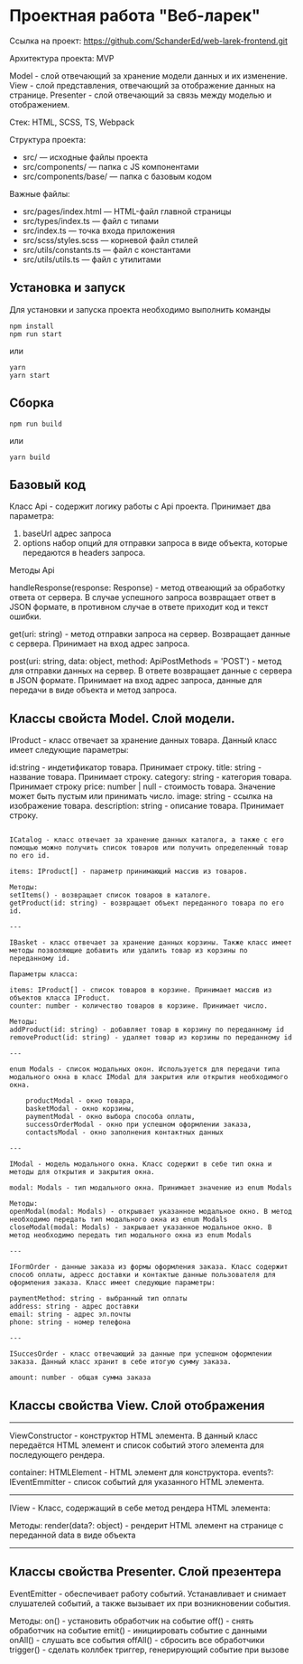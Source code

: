 # Проектная работа "Веб-ларек"

Ссылка на проект: https://github.com/SchanderEd/web-larek-frontend.git

Архитектура проекта: MVP

Model - слой отвечающий за хранение модели данных и их изменение.
View - слой представления, отвечающий за отображение данных на странице.
Presenter - слой отвечающий за связь между моделью и отображением.


Стек: HTML, SCSS, TS, Webpack

Структура проекта:
- src/ — исходные файлы проекта
- src/components/ — папка с JS компонентами
- src/components/base/ — папка с базовым кодом

Важные файлы:
- src/pages/index.html — HTML-файл главной страницы
- src/types/index.ts — файл с типами
- src/index.ts — точка входа приложения
- src/scss/styles.scss — корневой файл стилей
- src/utils/constants.ts — файл с константами
- src/utils/utils.ts — файл с утилитами

## Установка и запуск
Для установки и запуска проекта необходимо выполнить команды

```
npm install
npm run start
```

или

```
yarn
yarn start
```
## Сборка

```
npm run build
```

или

```
yarn build
```

## Базовый код

Класс Api - содержит логику работы с Api проекта. Принимает два параметра:

1. baseUrl адрес запроса
2. options набор опций для отправки запроса в виде объекта, которые передаются в headers запроса.

Методы Api

handleResponse(response: Response) - метод отвеающий за обработку ответа от сервера. В случае успешного запроса возвращает ответ в JSON формате, в противном случае в ответе приходит код и текст ошибки.

get(uri: string) - метод отправки запроса на сервер. Возвращает данные с сервера. Принимает на вход адрес запроса.

post(uri: string, data: object, method: ApiPostMethods = 'POST') - метод для отправки данных на сервер. В ответе возвращает данные с сервера в JSON формате. Принимает на вход адрес запроса, данные для передачи в виде объекта и метод запроса.

## Классы свойста Model. Слой модели.

IProduct - класс отвечает за хранение данных товара. Данный класс имеет следующие параметры:

id:string - индетификатор товара. Принимает строку.
title: string  - название товара. Принимает строку.
category: string  - категория товара. Принимает строку
price: number | null - стоимость товара. Значение может быть пустым или принимать число.
image: string  - ссылка на изображение товара.
description: string - описание товара. Принимает строку.

```

ICatalog - класс отвечает за хранение данных каталога, а также с его помощью можно получить список товаров или получить определенный товар по его id.

items: IProduct[] - параметр принимающий массив из товаров.

Методы:
setItems() - возвращает список товаров в каталоге.
getProduct(id: string) - возвращает объект переданного товара по его id.

---

IBasket - класс отвечает за хранение данных корзины. Также класс имеет методы позволяющие добавить или удалить товар из корзины по переданному id.

Параметры класса:

items: IProduct[] - список товаров в корзине. Принимает массив из объектов класса IProduct.
counter: number - количество товаров в корзине. Принимает число.

Методы:
addProduct(id: string) - добавляет товар в корзину по переданному id
removeProduct(id: string) - удаляет товар из корзины по переданному id

---

enum Modals - список модальных окон. Используется для передачи типа модального окна в класс IModal для закрытия или открытия необходимого окна.

	productModal - окно товара,
	basketModal - окно корзины,
	paymentModal - окно выбора способа оплаты,
	successOrderModal - окно при успешном оформлении заказа,
	contactsModal - окно заполнения контактных данных

---

IModal - модель модального окна. Класс содержит в себе тип окна и методы для открытия и закрытия окна.

modal: Modals - тип модального окна. Принимает значение из enum Modals

Методы:
openModal(modal: Modals) - открывает указанное модальное окно. В метод необходимо передать тип модального окна из enum Modals 
closeModal(modal: Modals) - закрывает указанное модальное окно. В метод необходимо передать тип модального окна из enum Modals 

---

IFormOrder - данные заказа из формы оформления заказа. Класс содержит способ оплаты, адресс доставки и контактые данные пользователя для оформления заказа. Класс имеет следующие параметры:

paymentMethod: string - выбранный тип оплаты
address: string - адрес доставки
email: string - адрес эл.почты
phone: string - номер телефона

---

ISuccesOrder - класс отвечающий за данные при успешном оформлении заказа. Данный класс хранит в себе итогую сумму заказа.

amount: number - общая сумма заказа

```
## Классы свойства View. Слой отображения

---

ViewConstructor - конструктор HTML элемента. В данный класс передаётся HTML элемент и список событий этого элемента для последующего рендера.

container: HTMLElement - HTML элемент для конструктора.
events?: IEventEmmitter - список событий для указанного HTML элемента.

---

IView - Класс, содержащий в себе метод рендера HTML элемента:

Методы:
render(data?: object) - рендерит HTML элемент на странице с переданной data в виде объекта

---

## Классы свойства Presenter. Слой презентера

EventEmitter - обеспечивает работу событий. Устанавливает и снимает слушателей событий, а также вызывает их при возникновении события.

Методы:
on() - установить обработчик на событие
off() - снять обработчик на событие
emit() - инициировать событие с данными
onAll() - слушать все события
offAll() - сбросить все обработчики
trigger() - сделать коллбек триггер, генерирующий событие при вызове